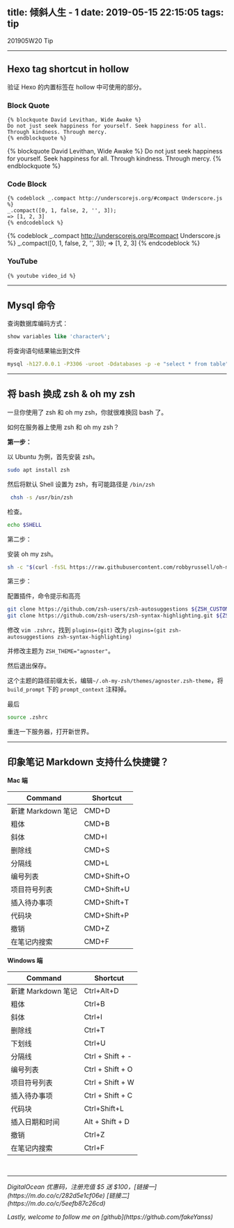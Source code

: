 title: 倾斜人生 - 1
date: 2019-05-15 22:15:05
tags: tip
---
201905W20 Tip
<!--more-->

---
## Hexo tag shortcut in hollow

验证 Hexo 的内置标签在 hollow 中可使用的部分。

### Block Quote

```
{% blockquote David Levithan, Wide Awake %}
Do not just seek happiness for yourself. Seek happiness for all. Through kindness. Through mercy.
{% endblockquote %}
```

{% blockquote David Levithan, Wide Awake %}
Do not just seek happiness for yourself. Seek happiness for all. Through kindness. Through mercy.
{% endblockquote %}

### Code Block
```
{% codeblock _.compact http://underscorejs.org/#compact Underscore.js %}
_.compact([0, 1, false, 2, '', 3]);
=> [1, 2, 3]
{% endcodeblock %}
```
{% codeblock _.compact http://underscorejs.org/#compact Underscore.js %}
_.compact([0, 1, false, 2, '', 3]);
=> [1, 2, 3]
{% endcodeblock %}

### YouTube
```
{% youtube video_id %}
```


___


## Mysql 命令
查询数据库编码方式：
```sql
show variables like 'character%';
```

将查询语句结果输出到文件
```sh
mysql -h127.0.0.1 -P3306 -uroot -Ddatabases -p -e "select * from table" > file
```

___

## 将 bash 换成 zsh & oh my zsh
一旦你使用了 zsh 和 oh my zsh，你就很难换回 bash 了。

如何在服务器上使用 zsh 和 oh my zsh？

**第一步：**

以 Ubuntu 为例，首先安装 zsh。
```sh
sudo apt install zsh
```

然后将默认 Shell 设置为 zsh，有可能路径是 `/bin/zsh`
```sh
 chsh -s /usr/bin/zsh
```

检查。
```sh
echo $SHELL
```

第二步：

安装 oh my zsh。
```sh
sh -c "$(curl -fsSL https://raw.githubusercontent.com/robbyrussell/oh-my-zsh/master/tools/install.sh)"
```

第三步：

配置插件，命令提示和高亮
```sh
git clone https://github.com/zsh-users/zsh-autosuggestions ${ZSH_CUSTOM:-~/.oh-my-zsh/custom}/plugins/zsh-autosuggestions
git clone https://github.com/zsh-users/zsh-syntax-highlighting.git ${ZSH_CUSTOM:-~/.oh-my-zsh/custom}/plugins/zsh-syntax-highlighting
```

修改 `vim .zshrc`，找到 `plugins=(git)` 改为 `plugins=(git zsh-autosuggestions zsh-syntax-highlighting)`

并修改主题为 `ZSH_THEME="agnoster"`。

然后退出保存。

这个主题的路径前缀太长，编辑`~/.oh-my-zsh/themes/agnoster.zsh-theme`，将 `build_prompt` 下的 `prompt_context` 注释掉。

最后
```sh
source .zshrc
```

重连一下服务器，打开新世界。

___

## 印象笔记 Markdown 支持什么快捷键？

**Mac 端**

| Command | Shortcut       |
| ------------------ | ----------- |
| 新建 Markdown 笔记 | CMD+D       |
| 粗体               | CMD+B       |
| 斜体               | CMD+I       |
| 删除线             | CMD+S       |
| 分隔线             | CMD+L       |
| 编号列表           | CMD+Shift+O |
| 项目符号列表       | CMD+Shift+U |
| 插入待办事项       | CMD+Shift+T |
| 代码块             | CMD+Shift+P |
| 撤销               | CMD+Z       |
| 在笔记内搜索       | CMD+F       |

**Windows 端**

| Command | Shortcut       |
| ------------------ | ---------------- |
| 新建 Markdown 笔记 | Ctrl+Alt+D       |
| 粗体               | Ctrl+B           |
| 斜体               | Ctrl+I           |
| 删除线             | Ctrl+T           |
| 下划线             | Ctrl+U           |
| 分隔线             | Ctrl + Shift + - |
| 编号列表           | Ctrl + Shift + O |
| 项目符号列表       | Ctrl + Shift + W |
| 插入待办事项       | Ctrl + Shift + C |
| 代码块             | Ctrl+Shift+L     |
| 插入日期和时间     | Alt + Shift + D  |
| 撤销               | Ctrl+Z           |
| 在笔记内搜索       | Ctrl+F           |



<br>

---

<p id="div-border-left-red"><i>DigitalOcean 优惠码，注册充值 $5 送 $100，[链接一](https://m.do.co/c/282d5e1cf06e) [链接二](https://m.do.co/c/5eefb87c26cd)</i></p>
<p id="div-border-left-red"><i>Lastly, welcome to follow me on [github](https://github.com/fakeYanss)</i></p>